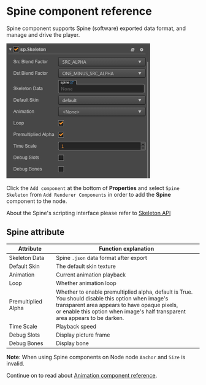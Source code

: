 # Spine component reference

Spine component supports Spine (software) exported data format, and manage and drive the player.

![spine](./spine/spine-properties.png)

Click the `Add component` at the bottom of **Properties** and select `Spine Skeleton` from `Add Renderer Components` in order to add the **Spine** component to the node.

About the Spine's scripting interface please refer to [Skeleton API](../../../api/en/classes/Skeleton.html)

## Spine attribute

| Attribute |   Function explanation
| -------------- | ----------- |
|Skeleton Data| Spine `.json` data format after export
|Default Skin| The default skin texture
|Animation| Current animation playback
|Loop| Whether animation loop
|Premultiplied Alpha| Whether to enable premultiplied alpha, default is True.<br>You should disable this option when image's transparent area appears to have opaque pixels,<br>or enable this option when image's half transparent area appears to be darken.
|Time Scale| Playback speed
|Debug Slots| Display picture frame
|Debug Bones| Display bone

**Note**: When using Spine components on Node node `Anchor` and `Size` is invalid.

Continue on to read about [Animation component reference](animation.md).
